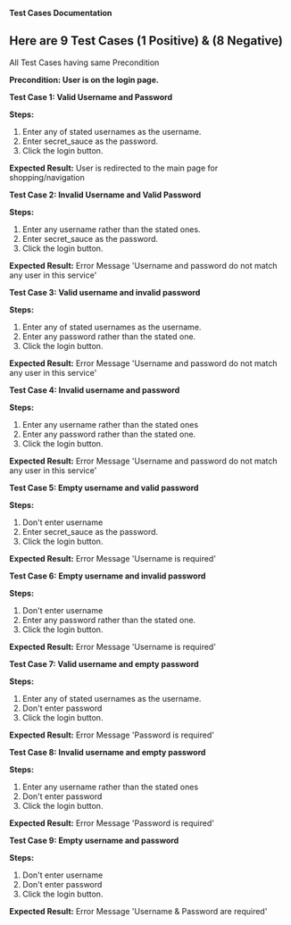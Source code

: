 **Test Cases Documentation**

## Here are 9 Test Cases (1 Positive) & (8 Negative)

All Test Cases having same Precondition 

**Precondition: User is on the login page.**


**Test Case 1: Valid Username and Password**

**Steps:**
 1. Enter any of stated usernames as the username.
 2. Enter secret_sauce as the password.
 3. Click the login button.
    
**Expected Result:** User is redirected to the main page for shopping/navigation 


**Test Case 2: Invalid Username and Valid Password**

**Steps:**
 1. Enter any username rather than the stated ones.
 2. Enter secret_sauce as the password.
 3. Click the login button.
    
**Expected Result:** Error Message 'Username and password do not match any user in this service'


**Test Case 3: Valid username and invalid password**

**Steps:**
 1. Enter any of stated usernames as the username.
 2. Enter any password rather than the stated one.
 3. Click the login button.

**Expected Result:** Error Message 'Username and password do not match any user in this service'


**Test Case 4: Invalid username and password**

**Steps:**
 1. Enter any username rather than the stated ones
 2. Enter any password rather than the stated one.
 3. Click the login button.

**Expected Result:** Error Message 'Username and password do not match any user in this service'


**Test Case 5: Empty username and valid password**

**Steps:**
 1. Don't enter username
 2. Enter secret_sauce as the password.
 3. Click the login button.

**Expected Result:** Error Message 'Username is required'


__Test Case 6: Empty username and invalid password__

**Steps:**
 1. Don't enter username
 2. Enter any password rather than the stated one.
 3. Click the login button.

**Expected Result:** Error Message 'Username is required'


**Test Case 7: Valid username and empty password** 

**Steps:**
 1. Enter any of stated usernames as the username.
 2. Don't enter password
 3. Click the login button.

**Expected Result:** Error Message 'Password is required'


**Test Case 8: Invalid username and empty password**

**Steps:**
 1. Enter any username rather than the stated ones
 2. Don't enter password
 3. Click the login button.

**Expected Result:** Error Message 'Password is required'


**Test Case 9: Empty username and password**

**Steps:**
 1. Don't enter username
 2. Don't enter password
 3. Click the login button.

**Expected Result:** Error Message 'Username & Password are required'
